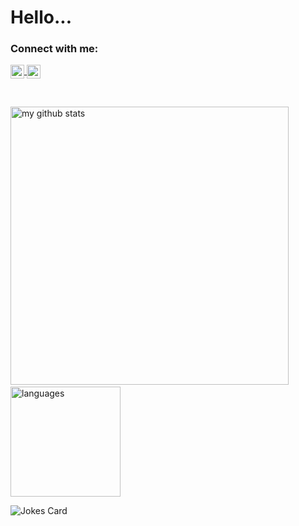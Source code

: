 # Hello... 

<h3 align="left">Connect with me:</h3>
  <a href="https://medium.com/@pjriddell22">
    <img align="center" alt="padyn | Medium" width="22px" src="https://cdn.jsdelivr.net/npm/simple-icons@3.12.0/icons/medium.svg" />
  </a>
  <a href="https://www.linkedin.com/in/padyn-riddell/">
     <img align="center" alt="padyn | LinkedIn" width="22px" src="https://cdn.jsdelivr.net/npm/simple-icons@v3/icons/linkedin.svg" />
  </a>

&nbsp;
<p align="left">
<img src="https://github-readme-stats.vercel.app/api?username=squeaky1273&show_icons=true&theme=dark" alt="my github stats" width="445"/>&nbsp;<img src="https://github-readme-stats.vercel.app/api/top-langs/?username=squeaky1273&layout=compact&show_icons=true&theme=dark" alt="languages" height="176">
</p>


![Jokes Card](https://readme-jokes.vercel.app/api?bgColor=%23000000&textColor=%239E9E9E&qColor=%2379FE96&aColor=%2379FE96&borderColor=%2379FE96&codeColor=%2379FE96)